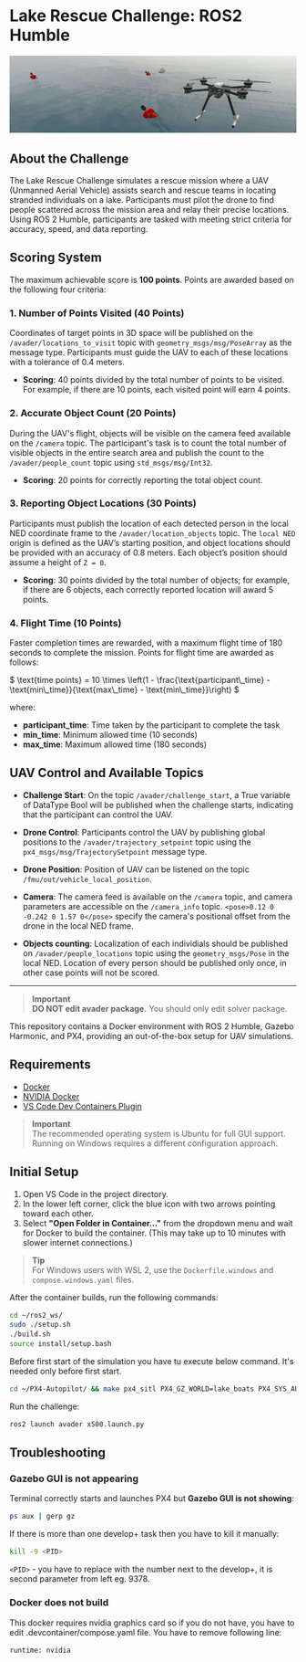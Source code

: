 # Lake Rescue Challenge: ROS2 Humble

![Drone over lake image](/images/uav_lake.jpeg)

## About the Challenge

The Lake Rescue Challenge simulates a rescue mission where a UAV (Unmanned Aerial Vehicle) assists search and rescue teams in locating stranded individuals on a lake. Participants must pilot the drone to find people scattered across the mission area and relay their precise locations. Using ROS 2 Humble, participants are tasked with meeting strict criteria for accuracy, speed, and data reporting.

## Scoring System

The maximum achievable score is **100 points**. Points are awarded based on the following four criteria:

### 1. Number of Points Visited (40 Points)

Coordinates of target points in 3D space will be published on the `/avader/locations_to_visit` topic with `geometry_msgs/msg/PoseArray` as the message type. Participants must guide the UAV to each of these locations with a tolerance of 0.4 meters.

- **Scoring**: 40 points divided by the total number of points to be visited. For example, if there are 10 points, each visited point will earn 4 points.

### 2. Accurate Object Count (20 Points)

During the UAV's flight, objects will be visible on the camera feed available on the `/camera` topic. The participant's task is to count the total number of visible objects in the entire search area and publish the count to the `/avader/people_count` topic using `std_msgs/msg/Int32`.

- **Scoring**: 20 points for correctly reporting the total object count.

### 3. Reporting Object Locations (30 Points)

Participants must publish the location of each detected person in the local NED coordinate frame to the `/avader/location_objects` topic. The `local NED` origin is defined as the UAV’s starting position, and object locations should be provided with an accuracy of 0.8 meters. Each object’s position should assume a height of `Z = 0`.

- **Scoring**: 30 points divided by the total number of objects; for example, if there are 6 objects, each correctly reported location will award 5 points.

### 4. Flight Time (10 Points)

Faster completion times are rewarded, with a maximum flight time of 180 seconds to complete the mission. Points for flight time are awarded as follows:

$`
\text{time points} = 10 \times \left(1 - \frac{\text{participant\_time} - \text{min\_time}}{\text{max\_time} - \text{min\_time}}\right)
`$

where:
- **participant_time**: Time taken by the participant to complete the task
- **min_time**: Minimum allowed time (10 seconds)
- **max_time**: Maximum allowed time (180 seconds)


## UAV Control and Available Topics
- **Challenge Start**: On the topic `/avader/challenge_start`, a True variable of DataType Bool will be published when the challenge starts, indicating that the participant can control the UAV.

- **Drone Control**: Participants control the UAV by publishing global positions to the `/avader/trajectory_setpoint` topic using the `px4_msgs/msg/TrajectorySetpoint` message type.

- **Drone Position**: Position of UAV can be listened on the topic `/fmu/out/vehicle_local_position`.

- **Camera**: The camera feed is available on the `/camera` topic, and camera parameters are accessible on the `/camera_info` topic. `<pose>0.12 0 -0.242 0 1.57 0</pose>` specify the camera's positional offset from the drone in the local NED frame.

- **Objects counting**: Localization of each individials should be published on `/avader/people_locations` topic using the `geometry_msgs/Pose` in the local NED. Location of every person should be published only once, in other case points will not be scored.
---

> **Important**  
> **DO NOT edit avader package.** You should only edit solver package.


This repository contains a Docker environment with ROS 2 Humble, Gazebo Harmonic, and PX4, providing an out-of-the-box setup for UAV simulations.

## Requirements

- [Docker](https://docs.docker.com/engine/install/ubuntu/)
- [NVIDIA Docker](https://docs.nvidia.com/datacenter/cloud-native/container-toolkit/install-guide.html#container-device-interface-cdi-support)
- [VS Code Dev Containers Plugin](https://code.visualstudio.com/docs/devcontainers/containers#_quick-start-open-an-existing-folder-in-a-container)

> **Important**  
> The recommended operating system is Ubuntu for full GUI support. Running on Windows requires a different configuration approach.

## Initial Setup

1. Open VS Code in the project directory.
2. In the lower left corner, click the blue icon with two arrows pointing toward each other.
3. Select **"Open Folder in Container..."** from the dropdown menu and wait for Docker to build the container. (This may take up to 10 minutes with slower internet connections.)

> **Tip**  
> For Windows users with WSL 2, use the `Dockerfile.windows` and `compose.windows.yaml` files.

After the container builds, run the following commands:

```bash
cd ~/ros2_ws/
sudo ./setup.sh
./build.sh
source install/setup.bash
```

Before first start of the simulation you have tu execute below command. It's needed only before first start.
```bash
cd ~/PX4-Autopilot/ && make px4_sitl PX4_GZ_WORLD=lake_boats PX4_SYS_AUTOSTART=4010 PX4_GZ_MODEL_POSE=0,0,1 PX4_GZ_MODEL=gz_x500_mono_cam
```

Run the challenge:
```bash
ros2 launch avader x500.launch.py
```

## Troubleshooting

### Gazebo GUI is not appearing
Terminal correctly starts and launches PX4 but **Gazebo GUI is not showing**:
```bash
ps aux | gerp gz
```
If there is more than one develop+ task then you have to kill it manually:
```bash
kill -9 <PID>
```
```<PID>``` - you have to replace with the number next to the develop+, it is second parameter from left eg. 9378.

### Docker does not build

This docker requires nvidia graphics card so if you do not have, you have to edit .devcontainer/compose.yaml file. You have to remove following line:
```bash
runtime: nvidia
```